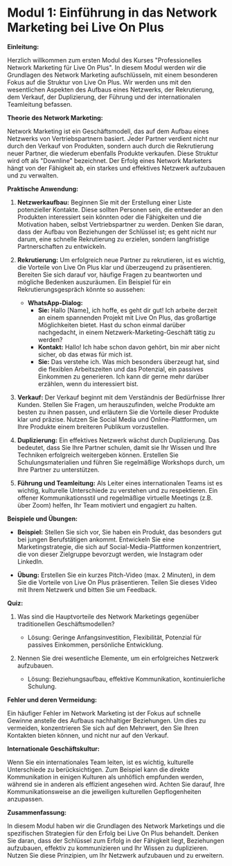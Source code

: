 # **Modul 1: Einführung in das Network Marketing bei Live On Plus**

**Einleitung:**

Herzlich willkommen zum ersten Modul des Kurses "Professionelles Network Marketing für Live On Plus". In diesem Modul werden wir die Grundlagen des Network Marketing aufschlüsseln, mit einem besonderen Fokus auf die Struktur von Live On Plus. Wir werden uns mit den wesentlichen Aspekten des Aufbaus eines Netzwerks, der Rekrutierung, dem Verkauf, der Duplizierung, der Führung und der internationalen Teamleitung befassen.

**Theorie des Network Marketing:**

Network Marketing ist ein Geschäftsmodell, das auf dem Aufbau eines Netzwerks von Vertriebspartnern basiert. Jeder Partner verdient nicht nur durch den Verkauf von Produkten, sondern auch durch die Rekrutierung neuer Partner, die wiederum ebenfalls Produkte verkaufen. Diese Struktur wird oft als "Downline" bezeichnet. Der Erfolg eines Network Marketers hängt von der Fähigkeit ab, ein starkes und effektives Netzwerk aufzubauen und zu verwalten.

**Praktische Anwendung:**

1. **Netzwerkaufbau:** Beginnen Sie mit der Erstellung einer Liste potenzieller Kontakte. Diese sollten Personen sein, die entweder an den Produkten interessiert sein könnten oder die Fähigkeiten und die Motivation haben, selbst Vertriebspartner zu werden. Denken Sie daran, dass der Aufbau von Beziehungen der Schlüssel ist; es geht nicht nur darum, eine schnelle Rekrutierung zu erzielen, sondern langfristige Partnerschaften zu entwickeln.

2. **Rekrutierung:** Um erfolgreich neue Partner zu rekrutieren, ist es wichtig, die Vorteile von Live On Plus klar und überzeugend zu präsentieren. Bereiten Sie sich darauf vor, häufige Fragen zu beantworten und mögliche Bedenken auszuräumen. Ein Beispiel für ein Rekrutierungsgespräch könnte so aussehen:

   - **WhatsApp-Dialog:**
     - **Sie:** Hallo [Name], ich hoffe, es geht dir gut! Ich arbeite derzeit an einem spannenden Projekt mit Live On Plus, das großartige Möglichkeiten bietet. Hast du schon einmal darüber nachgedacht, in einem Netzwerk-Marketing-Geschäft tätig zu werden?
     - **Kontakt:** Hallo! Ich habe schon davon gehört, bin mir aber nicht sicher, ob das etwas für mich ist.
     - **Sie:** Das verstehe ich. Was mich besonders überzeugt hat, sind die flexiblen Arbeitszeiten und das Potenzial, ein passives Einkommen zu generieren. Ich kann dir gerne mehr darüber erzählen, wenn du interessiert bist.

3. **Verkauf:** Der Verkauf beginnt mit dem Verständnis der Bedürfnisse Ihrer Kunden. Stellen Sie Fragen, um herauszufinden, welche Produkte am besten zu ihnen passen, und erläutern Sie die Vorteile dieser Produkte klar und präzise. Nutzen Sie Social Media und Online-Plattformen, um Ihre Produkte einem breiteren Publikum vorzustellen.

4. **Duplizierung:** Ein effektives Netzwerk wächst durch Duplizierung. Das bedeutet, dass Sie Ihre Partner schulen, damit sie Ihr Wissen und Ihre Techniken erfolgreich weitergeben können. Erstellen Sie Schulungsmaterialien und führen Sie regelmäßige Workshops durch, um Ihre Partner zu unterstützen.

5. **Führung und Teamleitung:** Als Leiter eines internationalen Teams ist es wichtig, kulturelle Unterschiede zu verstehen und zu respektieren. Ein offener Kommunikationsstil und regelmäßige virtuelle Meetings (z.B. über Zoom) helfen, Ihr Team motiviert und engagiert zu halten.

**Beispiele und Übungen:**

- **Beispiel:** Stellen Sie sich vor, Sie haben ein Produkt, das besonders gut bei jungen Berufstätigen ankommt. Entwickeln Sie eine Marketingstrategie, die sich auf Social-Media-Plattformen konzentriert, die von dieser Zielgruppe bevorzugt werden, wie Instagram oder LinkedIn.

- **Übung:** Erstellen Sie ein kurzes Pitch-Video (max. 2 Minuten), in dem Sie die Vorteile von Live On Plus präsentieren. Teilen Sie dieses Video mit Ihrem Netzwerk und bitten Sie um Feedback.

**Quiz:**

1. Was sind die Hauptvorteile des Network Marketings gegenüber traditionellen Geschäftsmodellen?
   - Lösung: Geringe Anfangsinvestition, Flexibilität, Potenzial für passives Einkommen, persönliche Entwicklung.

2. Nennen Sie drei wesentliche Elemente, um ein erfolgreiches Netzwerk aufzubauen.
   - Lösung: Beziehungsaufbau, effektive Kommunikation, kontinuierliche Schulung.

**Fehler und deren Vermeidung:**

Ein häufiger Fehler im Network Marketing ist der Fokus auf schnelle Gewinne anstelle des Aufbaus nachhaltiger Beziehungen. Um dies zu vermeiden, konzentrieren Sie sich auf den Mehrwert, den Sie Ihren Kontakten bieten können, und nicht nur auf den Verkauf.

**Internationale Geschäftskultur:**

Wenn Sie ein internationales Team leiten, ist es wichtig, kulturelle Unterschiede zu berücksichtigen. Zum Beispiel kann die direkte Kommunikation in einigen Kulturen als unhöflich empfunden werden, während sie in anderen als effizient angesehen wird. Achten Sie darauf, Ihre Kommunikationsweise an die jeweiligen kulturellen Gepflogenheiten anzupassen.

**Zusammenfassung:**

In diesem Modul haben wir die Grundlagen des Network Marketings und die spezifischen Strategien für den Erfolg bei Live On Plus behandelt. Denken Sie daran, dass der Schlüssel zum Erfolg in der Fähigkeit liegt, Beziehungen aufzubauen, effektiv zu kommunizieren und Ihr Wissen zu duplizieren. Nutzen Sie diese Prinzipien, um Ihr Netzwerk aufzubauen und zu erweitern.